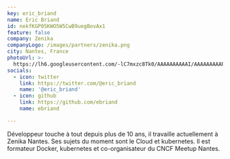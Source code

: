 ```yaml
---
key: eric_briand
name: Eric Briand
id: nekfKGP05KWO5W5CwB9uegBovAx1
feature: false
company: Zenika
companyLogo: /images/partners/zenika.png
city: Nantes, France
photoUrl: >-
  https://lh6.googleusercontent.com/-lC7mxzc8Tk0/AAAAAAAAAAI/AAAAAAAAAP0/Fh3yc5EcC6g/photo.jpg
socials:
  - icon: twitter
    link: https://twitter.com/@eric_briand
    name: '@eric_briand'
  - icon: github
    link: https://github.com/ebriand
    name: ebriand

---
```


Développeur touche à tout depuis plus de 10 ans, il travaille actuellement à Zenika Nantes. Ses sujets du moment sont le Cloud et kubernetes. Il est formateur Docker, kubernetes et co-organisateur du CNCF Meetup Nantes.
